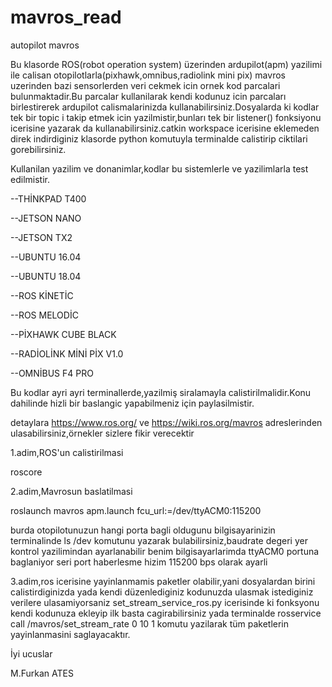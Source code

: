 # mavros_read
autopilot mavros 

Bu klasorde ROS(robot operation system) üzerinden ardupilot(apm) yazilimi ile calisan otopilotlarla(pixhawk,omnibus,radiolink mini pix) mavros uzerinden bazi sensorlerden veri cekmek icin ornek kod parcalari bulunmaktadir.Bu parcalar kullanilarak kendi kodunuz icin parcaları birlestirerek ardupilot calismalarinizda kullanabilirsiniz.Dosyalarda ki kodlar tek bir topic i  takip etmek icin yazilmistir,bunları tek bir listener() fonksiyonu icerisine yazarak da kullanabilirsiniz.catkin workspace icerisine eklemeden direk indirdiginiz klasorde python komutuyla terminalde calistirip ciktilari gorebilirsiniz.

Kullanilan yazilim ve donanimlar,kodlar bu sistemlerle ve yazilimlarla test edilmistir.

--THİNKPAD T400 

--JETSON NANO 

--JETSON TX2

--UBUNTU 16.04

--UBUNTU 18.04

--ROS KİNETİC

--ROS MELODİC

--PİXHAWK CUBE BLACK

--RADİOLİNK MİNİ PİX V1.0

--OMNİBUS F4 PRO

Bu kodlar ayri ayri terminallerde,yazilmiş siralamayla calistirilmalidir.Konu dahilinde hizli bir baslangic yapabilmeniz için paylasilmistir.

detaylara  https://www.ros.org/ ve https://wiki.ros.org/mavros adreslerinden ulasabilirsiniz,örnekler sizlere fikir verecektir

1.adim,ROS'un calistirilmasi

roscore

2.adim,Mavrosun baslatilmasi 

roslaunch mavros apm.launch fcu_url:=/dev/ttyACM0:115200

burda otopilotunuzun hangi porta bagli oldugunu bilgisayarinizin terminalinde  ls /dev komutunu yazarak bulabilirsiniz,baudrate degeri yer kontrol yazilimindan ayarlanabilir benim bilgisayarlarimda ttyACM0 portuna  baglaniyor seri port haberlesme hizim 115200 bps olarak ayarli

3.adim,ros icerisine yayinlanmamis paketler olabilir,yani dosyalardan birini calistirdiginizda yada kendi düzenlediginiz kodunuzda ulasmak istediginiz verilere ulasamiyorsaniz set_stream_service_ros.py icerisinde ki fonksyonu kendi kodunuza ekleyip ilk basta cagirabilirsiniz yada terminalde rosservice call /mavros/set_stream_rate 0 10 1 komutu yazilarak tüm paketlerin yayinlanmasini saglayacaktır.

İyi ucuslar 

M.Furkan ATES


